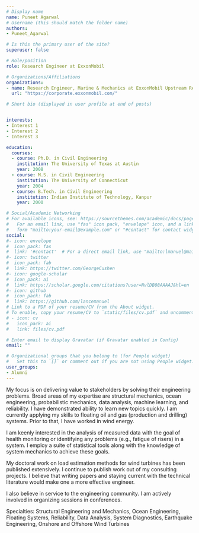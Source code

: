 ```yaml
---
# Display name
name: Puneet Agarwal
# Username (this should match the folder name)
authors:
- Puneet_Agarwal

# Is this the primary user of the site?
superuser: false

# Role/position
role: Research Engineer at ExxonMobil

# Organizations/Affiliations
organizations:
- name: Research Engineer, Marine & Mechanics at ExxonMobil Upstream Research Company
  url: "https://corporate.exxonmobil.com/"

# Short bio (displayed in user profile at end of posts)


interests:
- Interest 1
- Interest 2
- Interest 3

education:
  courses:
  - course: Ph.D. in Civil Engineering
    institution: The University of Texas at Austin
    year: 2008
  - course: M.S. in Civil Engineering
    institution: The University of Connecticut
    year: 2004
  - course: B.Tech. in Civil Engineering
    institution: Indian Institute of Technology, Kanpur
    year: 2000

# Social/Academic Networking
# For available icons, see: https://sourcethemes.com/academic/docs/page-builder/#icons
#   For an email link, use "fas" icon pack, "envelope" icon, and a link in the
#   form "mailto:your-email@example.com" or "#contact" for contact widget.
social:
#- icon: envelope
#  icon_pack: fas
#  link: '#contact'  # For a direct email link, use "mailto:lmanuel@mail.utexas.edu".
#- icon: twitter
#  icon_pack: fab
#  link: https://twitter.com/GeorgeCushen
#- icon: google-scholar
#  icon_pack: ai
#  link: https://scholar.google.com/citations?user=NvlDB08AAAAJ&hl=en
#- icon: github
#  icon_pack: fab
#  link: https://github.com/lancemanuel
# Link to a PDF of your resume/CV from the About widget.
# To enable, copy your resume/CV to `static/files/cv.pdf` and uncomment the lines below.
# - icon: cv
#   icon_pack: ai
#   link: files/cv.pdf

# Enter email to display Gravatar (if Gravatar enabled in Config)
email: ""

# Organizational groups that you belong to (for People widget)
#   Set this to `[]` or comment out if you are not using People widget.
user_groups:
- Alumni
---
```

My focus is on delivering value to stakeholders by solving their engineering problems. Broad areas of my expertise are structural mechanics, ocean engineering, probabilistic mechanics, data analysis, machine learning, and reliability. I have demonstrated ability to learn new topics quickly. I am currently applying my skills to floating oil and gas (production and drilling) systems. Prior to that, I have worked in wind energy.

I am keenly interested in the analysis of measured data with the goal of health monitoring or identifying any problems (e.g., fatigue of risers) in a system. I employ a suite of statistical tools along with the knowledge of system mechanics to achieve these goals.

My doctoral work on load estimation methods for wind turbines has been published extensively. I continue to publish work out of my consulting projects. I believe that writing papers and staying current with the technical literature would make one a more effective engineer.

I also believe in service to the engineering community. I am actively involved in organizing sessions in conferences.

Specialties: Structural Engineering and Mechanics, Ocean Engineering, Floating Systems, Reliability, Data Analysis, System Diagnostics, Earthquake Engineering, Onshore and Offshore Wind Turbines 